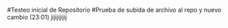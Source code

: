 #Testeo inicial de Repositorio
#Prueba de subida de archivo al repo y nuevo cambio (23:01)
jijijijijij
